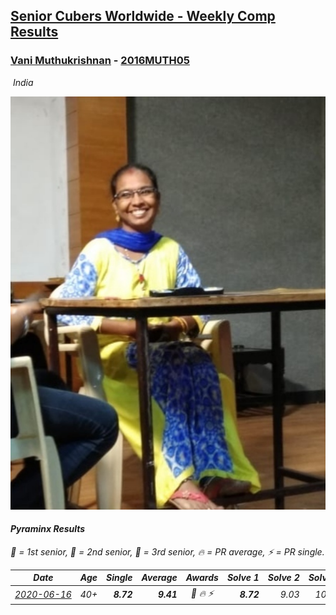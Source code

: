 <style>table {white-space: nowrap;}</style>
<link rel="stylesheet" type="text/css" href="/scw-comp/css/flags.css" />

## [Senior Cubers Worldwide - Weekly Comp Results](/scw-comp/results/)
### [Vani Muthukrishnan](README.md) - [2016MUTH05](https://www.worldcubeassociation.org/persons/2016MUTH05?event=pyram)

<i class="flag flag-IN" />&nbsp;India

![Vani Muthukrishnan](1551279182.jpg)

#### Pyraminx Results

<span style="white-space: nowrap;">🥇 = 1st senior</span>, <span style="white-space: nowrap;">🥈 = 2nd senior</span>, <span style="white-space: nowrap;">🥉 = 3rd senior</span>, <span style="white-space: nowrap;">🔥 = PR average</span>, <span style="white-space: nowrap;">⚡ = PR single</span>.

| Date | Age | Single | Average | Awards | Solve 1 | Solve 2 | Solve 3 | Solve 4 | Solve 5 | Video |
| :--: | :--: | --: | --: | :--: | --: | --: | --: | --: | --: | :-- |
| [2020-06-16](../../results/2020-06-16/pyram.md) | 40+ | **8.72** | **9.41** | 🥈 🔥 ⚡ | **8.72** | 9.03 | 10.96 | 8.88 | 10.32 | [Desktop](https://www.facebook.com/events/296087658445428/permalink/297660754954785) / [Mobile](https://m.facebook.com/events/296087658445428?view=permalink&id=297660754954785) |


<!-- Global site tag (gtag.js) - Google Analytics -->
<script async src="https://www.googletagmanager.com/gtag/js?id=UA-86348435-3"></script>
<script>window.dataLayer = window.dataLayer || []; function gtag() {dataLayer.push(arguments);} gtag('js', new Date()); gtag('config', 'UA-86348435-3');</script>
